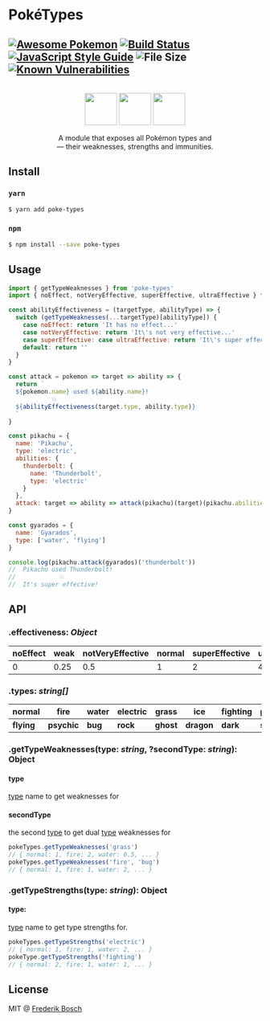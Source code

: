 # PokéTypes
[![Awesome Pokemon](https://cdn.rawgit.com/sindresorhus/awesome/d7305f38d29fed78fa85652e3a63e154dd8e8829/media/badge.svg)](https://github.com/tobiasbueschel/awesome-pokemon)
[![Build Status](https://travis-ci.org/fbosch/poke-types.svg?branch=master)](https://travis-ci.org/fbosch/poke-types)
[![JavaScript Style Guide](https://img.shields.io/badge/code_style-standard-brightgreen.svg)](https://standardjs.com)
![File Size](http://img.badgesize.io/fbosch/poke-types/master/index.js.svg)
[![Known Vulnerabilities](https://snyk.io/test/github/fbosch/poke-types/badge.svg?targetFile=package.json)](https://snyk.io/test/github/fbosch/poke-types?targetFile=package.json)
---
<p align="center">
  <br/>
  <img width="64" height="64" src="https://github.com/fbosch/pokemon-types/raw/master/assets/icon-fire.png">
  <img width="64" height="64" src="https://github.com/fbosch/pokemon-types/raw/master/assets/icon-water.png">
  <img width="64" height="64" src="https://github.com/fbosch/pokemon-types/raw/master/assets/icon-grass.png" >
</p>
<p align="center">
A module that exposes all Pokémon types and
<br/>
— their weaknesses, strengths and immunities.
</p>

## Install
### `yarn`
```sh
$ yarn add poke-types
```
### `npm`
```sh
$ npm install --save poke-types
```

## Usage
```js
import { getTypeWeaknesses } from 'poke-types'
import { noEffect, notVeryEffective, superEffective, ultraEffective } from 'poke-types/effectiveness'

const abilityEffectiveness = (targetType, abilityType) => {
  switch (getTypeWeaknesses(...targetType)[abilityType]) {
    case noEffect: return 'It has no effect...'
    case notVeryEffective: return 'It\'s not very effective...'
    case superEffective: case ultraEffective: return 'It\'s super effective!'
    default: return ''
  }
}

const attack = pokemon => target => ability => {
  return `
  ${pokemon.name} used ${ability.name}!
            💥
  ${abilityEffectiveness(target.type, ability.type)}
  `
}

const pikachu = {
  name: 'Pikachu',
  type: 'electric',
  abilities: {
    thunderbolt: {
      name: 'Thunderbolt',
      type: 'electric'
    }
  },
  attack: target => ability => attack(pikachu)(target)(pikachu.abilities[ability])
}

const gyarados = {
  name: 'Gyarados',
  type: ['water', 'flying']
}

console.log(pikachu.attack(gyarados)('thunderbolt'))
// ​​​​​ Pikachu used Thunderbolt!
// ​​​​​           💥
// ​​​​​ It's super effective!

```

## API

### .effectiveness: _Object_
| noEffect 	| weak 	| notVeryEffective 	| normal 	| superEffective 	| ultra 	|
|----------	|------	|------------------	|--------	|----------------	|-------	|
| 0 	| 0.25 	| 0.5 	| 1 	| 2 	| 4 	|

### .types: _string[]_

| normal | fire | water | electric | grass | ice | fighting | poison | ground |
|--------|----------|-------|----------|-------|--------|----------|--------|--------|
| **flying** | **psychic** | **bug** | **rock** | **ghost** | **dragon** | **dark** | **steel** | **fairy** |

### .getTypeWeaknesses(type: _string_, ?secondType: _string_): Object


#### type
[type](#types-string) name to get weaknesses for


#### secondType
the second [type](#types-string) to get dual [type](#types-string) weaknesses for

```js
pokeTypes.getTypeWeaknesses('grass')
// { normal: 1, fire: 2, water: 0.5, ... }
pokeTypes.getTypeWeaknesses('fire', 'bug')
// { normal: 1, fire: 1, water: 2, ... }
```

### .getTypeStrengths(type: _string_): Object

#### type:
[type](#types-string) name to get type strengths for.

```js
pokeTypes.getTypeStrengths('electric')
// { normal: 1, fire: 1, water: 2, ... }
pokeType.getTypeStrengths('fighting')
// { normal: 2, fire: 1, water: 1, ... }
```


## License
MIT @ [Frederik Bosch](https://github.com/fbosch)
